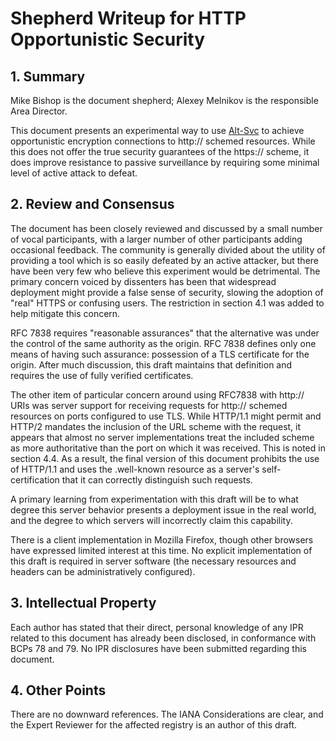 # Shepherd Writeup for HTTP Opportunistic Security

## 1. Summary

Mike Bishop is the document shepherd; Alexey Melnikov is the responsible Area
Director.

This document presents an experimental way to use
[Alt-Svc](https://tools.ietf.org/html/rfc7838) to achieve opportunistic
encryption connections to http:// schemed resources. While this does not offer
the true security guarantees of the https:// scheme, it does improve resistance
to passive surveillance by requiring some minimal level of active attack to
defeat.

## 2. Review and Consensus

The document has been closely reviewed and discussed by a small number of vocal
participants, with a larger number of other participants adding occasional
feedback. The community is generally divided about the utility of providing a
tool which is so easily defeated by an active attacker, but there have been very
few who believe this experiment would be detrimental. The primary concern voiced
by dissenters has been that widespread deployment might provide a false sense of
security, slowing the adoption of "real" HTTPS or confusing users. The
restriction in section 4.1 was added to help mitigate this concern.

RFC 7838 requires "reasonable assurances" that the alternative was under the
control of the same authority as the origin. RFC 7838 defines only one means of
having such assurance: possession of a TLS certificate for the origin. After
much discussion, this draft maintains that definition and requires the use of
fully verified certificates.

The other item of particular concern around using RFC7838 with http:// URIs was
server support for receiving requests for http:// schemed resources on ports
configured to use TLS. While HTTP/1.1 might permit and HTTP/2 mandates the
inclusion of the URL scheme with the request, it appears that almost no server
implementations treat the included scheme as more authoritative than the port on
which it was received. This is noted in section 4.4. As a result, the final
version of this document prohibits the use of HTTP/1.1 and uses the .well-known
resource as a server's self-certification that it can correctly distinguish such
requests.

A primary learning from experimentation with this draft will be to what degree
this server behavior presents a deployment issue in the real world, and the
degree to which servers will incorrectly claim this capability.

There is a client implementation in Mozilla Firefox, though other browsers have
expressed limited interest at this time. No explicit implementation of this
draft is required in server software (the necessary resources and headers can be
administratively configured).


## 3. Intellectual Property

Each author has stated that their direct, personal knowledge of any IPR related
to this document has already been disclosed, in conformance with BCPs 78 and 79.
No IPR disclosures have been submitted regarding this document.

## 4. Other Points

There are no downward references. The IANA Considerations are clear, and the
Expert Reviewer for the affected registry is an author of this draft.
